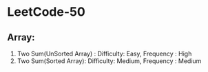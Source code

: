 # LeetCode-50

## Array:
1. Two Sum(UnSorted Array) : Difficulty: Easy, Frequency : High
2. Two Sum(Sorted Array): Difficulty: Medium, Frequency : Medium

